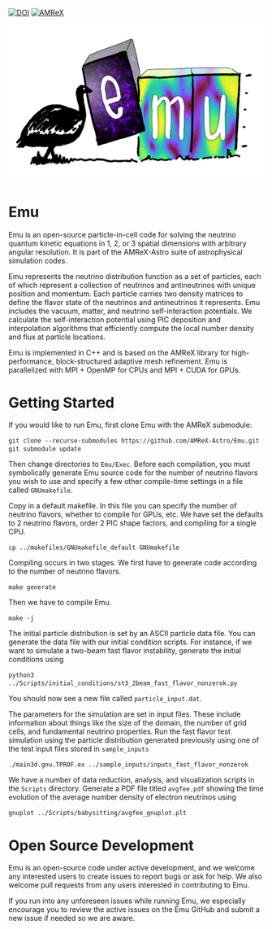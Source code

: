 [![DOI](https://zenodo.org/badge/228717670.svg)](https://zenodo.org/badge/latestdoi/228717670)
[![AMReX](https://amrex-codes.github.io/badges/powered%20by-AMReX-red.svg)](https://amrex-codes.github.io)

![Emu](https://github.com/AMReX-Astro/Emu/blob/development/Docs/Emu_logo_transparent.png)

# Emu

Emu is an open-source particle-in-cell code for solving the neutrino quantum
kinetic equations in 1, 2, or 3 spatial dimensions with arbitrary angular
resolution. It is part of the AMReX-Astro suite of astrophysical simulation
codes.

Emu represents the neutrino distribution function as a set of particles, each
of which represent a collection of neutrinos and antineutrinos with unique
position and momentum. Each particle carries two density matrices to define
the flavor state of the neutrinos and antineutrinos it represents. Emu
includes the vacuum, matter, and neutrino self-interaction potentials. We
calculate the self-interaction potential using PIC deposition and
interpolation algorithms that efficiently compute the local number density
and flux at particle locations.

Emu is implemented in C++ and is based on the AMReX library for
high-performance, block-structured adaptive mesh refinement. Emu is
parallelized with MPI + OpenMP for CPUs and MPI + CUDA for GPUs.

# Getting Started

If you would like to run Emu, first clone Emu with the AMReX submodule:

```
git clone --recurse-submodules https://github.com/AMReX-Astro/Emu.git
git submodule update
```

Then change directories to `Emu/Exec`. Before each compilation, you must symbolically generate Emu source code for
the number of neutrino flavors you wish to use and specify a few other compile-time settings in a file called `GNUmakefile`.

Copy in a default makefile. In this file you can specify the number of neutrino flavors, whether to compile for GPUs, etc. We have set the defaults to 2 neutrino flavors, order 2 PIC shape factors, and compiling for a single CPU.
```
cp ../makefiles/GNUmakefile_default GNUmakefile
```

Compiling occurs in two stages. We first have to generate code according to the number of neutrino flavors.
```
make generate
```
Then we have to compile Emu.
```
make -j
```

The initial particle distribution is set by an ASCII particle data file. You can generate the data file with our initial condition scripts. For instance, if we want to simulate a two-beam fast flavor instability, generate the initial conditions using
```
python3 ../Scripts/initial_conditions/st3_2beam_fast_flavor_nonzerok.py
```
You should now see a new file called `particle_input.dat`.

The parameters for the simulation are set in input files. These include information about things like the size of the domain, the number of grid cells, and fundamental neutrino properties. Run the fast flavor test simulation using the particle distribution generated previously using one of the test input files stored in `sample_inputs`
```
./main3d.gnu.TPROF.ex ../sample_inputs/inputs_fast_flavor_nonzerok
```

We have a number of data reduction, analysis, and visualization scripts in the `Scripts` directory. Generate a PDF file titled `avgfee.pdf` showing the time evolution of the average number density of electron neutrinos using
```
gnuplot ../Scripts/babysitting/avgfee_gnuplot.plt
```

# Open Source Development

Emu is an open-source code under active development, and we welcome any
interested users to create issues to report bugs or ask for help. We also
welcome pull requests from any users interested in contributing to Emu.

If you run into any unforeseen issues while running Emu, we especially
encourage you to review the active issues on the Emu GitHub and submit a new
issue if needed so we are aware.
